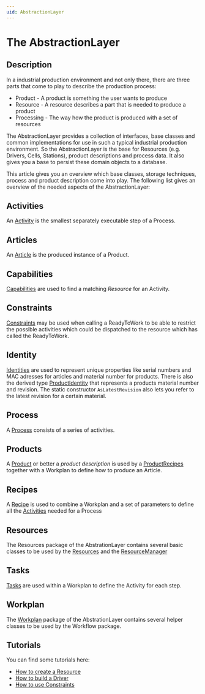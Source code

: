 ```yaml
---
uid: AbstractionLayer
---
```

# The AbstractionLayer

## Description

In a industrial production environment and not only there, there are three parts that come to play to describe the production process:

* Product - A product is something the user wants to produce
* Resource - A resource describes a part that is needed to produce a product
* Processing - The way how the product is produced with a set of resources

The AbstractionLayer provides a collection of interfaces, base classes and common implementations for use in such a typical industrial production environment.
So the AbstractionLayer is the base for Resources (e.g. Drivers, Cells, Stations), product descriptions and process data. It also gives you a base to persist these domain objects to a database.

This article gives you an overview which base classes, storage techniques, process and product description come into play. The following list gives an overview of the needed aspects of the AbstractionLayer:

## Activities

An [Activity](xref:Activities) is the smallest separately executable step of a Process.

## Articles

An [Article](xref:Marvin.AbstractionLayer.Article) is the produced instance of a Product.

## Capabilities

[Capabilities](xref:Capabilities) are used to find a matching *Resource* for an Activity.

## Constraints

[Constraints](xref:Constraints) may be used when calling a ReadyToWork to be able to restrict the possible activities which could be dispatched to the resource which has called the ReadyToWork.

## Identity

[Identities](xref:Marvin.AbstractionLayer.Identity.IIdentity) are used to represent unique properties like serial numbers and MAC adresses for articles and material number for products. There is also the derived type [ProductIdentity](xref:Marvin.AbstractionLayer.ProductIdentity) that represents a products material number and revision. The static constructor `AsLatestRevision` also lets you refer to the latest revision for a certain material.

## Process

A [Process](xref:Processes) consists of a series of activities.

## Products

A [Product](xref:Marvin.AbstractionLayer.IProduct) or better a *product description* is used by a [ProductRecipes](xref:Marvin.AbstractionLayer.ProductRecipe) together with a Workplan to define how to produce an Article.

## Recipes

A [Recipe](xref:Marvin.AbstractionLayer.Recipe) is used to combine a Workplan and a set of parameters to define all the [Activities](xref:Activities) needed for a Process

## Resources

The Resources package of the AbstrationLayer contains several basic classes to be used by the [Resources](xref:Marvin.AbstractionLayer.Resources.IResource) and the [ResourceManager](xref:ResourceManagement)

## Tasks

[Tasks](xref:Tasks) are used within a Workplan to define the Activity for each step.

## Workplan

The [Workplan](xref:Workplans) package of the AbstrationLayer contains several helper classes to be used by the Workflow package.

## Tutorials

You can find some tutorials here:

* [How to create a Resource](xref:HowToCreateAResource)
* [How to build a Driver](xref:HowToBuildADriver)
* [How to use Constraints](xref:HowToUseConstraints)